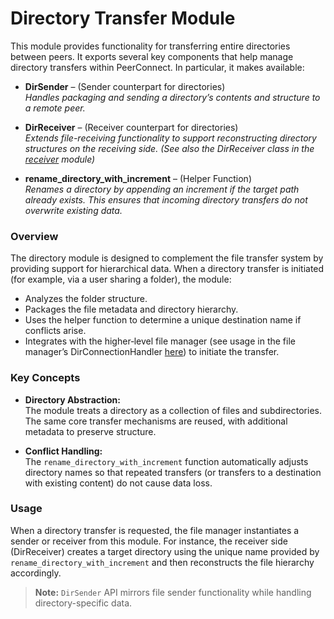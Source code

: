 # Directory Transfer Module

This module provides functionality for transferring entire directories between peers. It exports several key components that help manage directory transfers within PeerConnect. In particular, it makes available:

- **DirSender** – (Sender counterpart for directories)  
  *Handles packaging and sending a directory’s contents and structure to a remote peer.*

- **DirReceiver** – (Receiver counterpart for directories)  
  *Extends file-receiving functionality to support reconstructing directory structures on the receiving side. (See also the DirReceiver class in the [receiver](https://github.com/ShaikAli65/PeerConnect/blob/dev/src/transfers/files/directory.py) module)*

- **rename_directory_with_increment** – (Helper Function)  
  *Renames a directory by appending an increment if the target path already exists. This ensures that incoming directory transfers do not overwrite existing data.*

### Overview

The directory module is designed to complement the file transfer system by providing support for hierarchical data. When a directory transfer is initiated (for example, via a user sharing a folder), the module:

- Analyzes the folder structure.
- Packages the file metadata and directory hierarchy.
- Uses the helper function to determine a unique destination name if conflicts arise.
- Integrates with the higher‐level file manager (see usage in the file manager’s DirConnectionHandler [here](https://github.com/ShaikAli65/PeerConnect/blob/dev/docs/managers/directory.md)) to initiate the transfer.

### Key Concepts

- **Directory Abstraction:**  
  The module treats a directory as a collection of files and subdirectories. The same core transfer mechanisms are reused, with additional metadata to preserve structure.

- **Conflict Handling:**  
  The `rename_directory_with_increment` function automatically adjusts directory names so that repeated transfers (or transfers to a destination with existing content) do not cause data loss.

### Usage

When a directory transfer is requested, the file manager instantiates a sender or receiver from this module. For instance, the receiver side (DirReceiver) creates a target directory using the unique name provided by `rename_directory_with_increment` and then reconstructs the file hierarchy accordingly.

> **Note:** `DirSender` API mirrors file sender functionality while handling directory-specific data.
